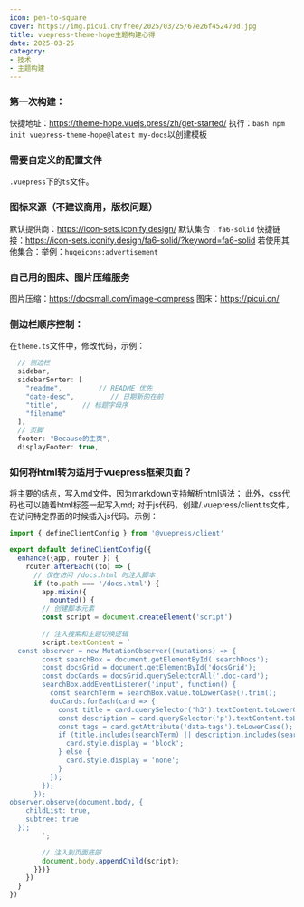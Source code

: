 ```yaml
---
icon: pen-to-square
cover: https://img.picui.cn/free/2025/03/25/67e26f452470d.jpg
title: vuepress-theme-hope主题构建心得
date: 2025-03-25
category: 
- 技术
- 主题构建
---
```


### 第一次构建：
快捷地址：https://theme-hope.vuejs.press/zh/get-started/
执行：```bash npm init vuepress-theme-hope@latest my-docs```以创建模板
### 需要自定义的配置文件
`.vuepress`下的`ts`文件。
### 图标来源（不建议商用，版权问题）
默认提供商：https://icon-sets.iconify.design/
默认集合：`fa6-solid`
快捷链接：https://icon-sets.iconify.design/fa6-solid/?keyword=fa6-solid
若使用其他集合：举例：`hugeicons:advertisement`

### 自己用的图床、图片压缩服务
图片压缩：https://docsmall.com/image-compress
图床：https://picui.cn/

### 侧边栏顺序控制：
在`theme.ts`文件中，修改代码，示例：
```js
  // 侧边栏
  sidebar,
  sidebarSorter: [
    "readme",         // README 优先
    "date-desc",         // 日期新的在前
    "title",      // 标题字母序
    "filename"           
  ],
  // 页脚
  footer: "Because的主页",
  displayFooter: true,
```

### 如何将html转为适用于vuepress框架页面？
将主要的结点，写入md文件，因为markdown支持解析html语法；
此外，css代码也可以随着html标签一起写入md;
对于js代码，创建/.vuepress/client.ts文件，在访问特定界面的时候插入js代码。示例：
```javascript
import { defineClientConfig } from '@vuepress/client'

export default defineClientConfig({
  enhance({app, router }) {
    router.afterEach((to) => {
      // 仅在访问 /docs.html 时注入脚本
      if (to.path === '/docs.html') {
        app.mixin({
          mounted() {
        // 创建脚本元素
        const script = document.createElement('script')
        
        // 注入搜索和主题切换逻辑
        script.textContent = `
  const observer = new MutationObserver((mutations) => {
        const searchBox = document.getElementById('searchDocs');
        const docsGrid = document.getElementById('docsGrid');
        const docCards = docsGrid.querySelectorAll('.doc-card');
        searchBox.addEventListener('input', function() {
          const searchTerm = searchBox.value.toLowerCase().trim();
          docCards.forEach(card => {
            const title = card.querySelector('h3').textContent.toLowerCase();
            const description = card.querySelector('p').textContent.toLowerCase();
            const tags = card.getAttribute('data-tags').toLowerCase();
            if (title.includes(searchTerm) || description.includes(searchTerm) || tags.includes(searchTerm)) {
              card.style.display = 'block';
            } else {
              card.style.display = 'none';
            }
          });
        });
      });
observer.observe(document.body, {
    childList: true,
    subtree: true
  });
        `;

        // 注入到页面底部
        document.body.appendChild(script);
      }})}
    })
  }
})
```